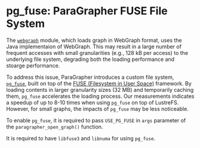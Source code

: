 # pg_fuse: ParaGrapher FUSE File System 

The [`webgraph`](../src/webgraph.c) module, which loads graph in WebGraph format, uses the Java implementaion of
WebGraph. This may result in a large number of frequent accesses with small granularities (e.g., 128 kB per access)
to the underlying file system, degrading both the loading performance and stoarge performance.

To address this issue, ParaGrapher introduces a custom file system, [`pg_fuse`](../src/pg_fuse.c), built on top of 
the [FUSE (Filesystem in User Space)](https://github.com/libfuse/libfuse/) framework. 
By loading contents in larger granularity sizes (32 MB) 
and temporarily caching them, `pg_fuse` accelerates the loading process. 
Our measurements indicates a speedup of up to 8-10 times when using `pg_fuse` on top of LustreFS. 
However, for small graphs,  the impacts of `pg_fuse` may be less noticeable.

To enable `pg_fuse`, it is required to pass `USE_PG_FUSE` in `args` parameter of
the `paragrapher_open_graph()` function.

It is required to have `libfuse3` and `libnuma` for using `pg_fuse`.
